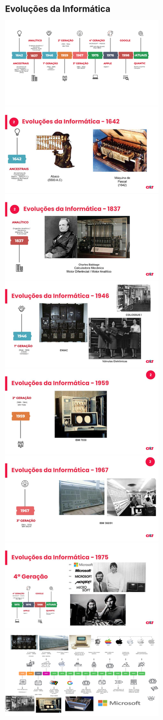 # Evoluções da Informática

<img src="../.github/hist-01.png" />

<img src="../.github/hist-02.jpg" />

<img src="../.github/hist-03.jpg" />

<img src="../.github/hist-04.jpg" />

<img src="../.github/hist-05.jpg" />

<img src="../.github/hist-06.jpg" />

<img src="../.github/hist-07.jpg" />

<img src="../.github/hist-08.jpg" />
